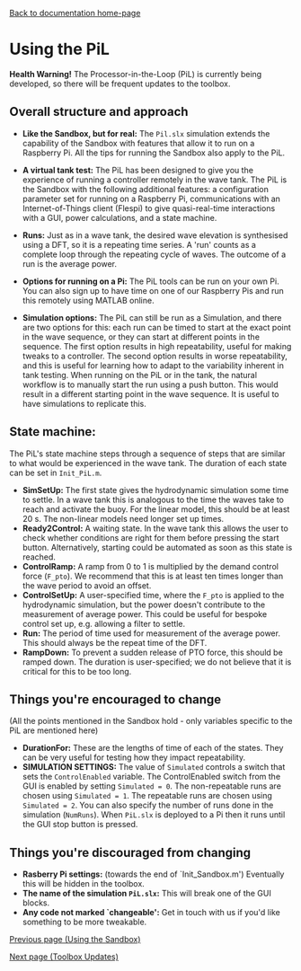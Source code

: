 [Back to documentation home-page](https://github.com/HAPiWEC/HAPiGYM_docs/blob/main/README.md)

# Using the PiL

**Health Warning!** The Processor-in-the-Loop (PiL) is currently being developed, so there will be frequent updates to the toolbox.

## Overall structure and approach
- **Like the Sandbox, but for real:** The `Pil.slx` simulation extends the capability of the Sandbox with features that allow it to run on a Raspberry Pi. All the tips for running the Sandbox also apply to the PiL. 

- **A virtual tank test:** The PiL has been designed to give you the experience of running a controller remotely in the wave tank. The PiL is the Sandbox with the following additional features:
a configuration parameter set for running on a Raspberry Pi, communications with an Internet-of-Things client (Flespi) to give quasi-real-time interactions with a GUI, power calculations, and a state machine.    
- **Runs:** Just as in a wave tank, the desired wave elevation is synthesised using a DFT, so it is a repeating time series. A 'run' counts as a complete loop through the repeating cycle of waves. The outcome of a run is the average power.       
- **Options for running on a Pi:** The PiL tools can be run on your own Pi. You can also sign up to have time on one of our Raspberry Pis and run this remotely using MATLAB online. 
- **Simulation options:** The PiL can still be run as a Simulation, and there are two options for this: each run can be timed to start at the exact point in the wave sequence, or they can start at different points in the sequence. The first option results in high repeatability, useful for making tweaks to a controller. The second option results in worse repeatability, and this is useful for learning how to adapt to the variability inherent in tank testing. When running on the PiL or in the tank, the natural workflow is to manually start the run using a push button. This would result in a different starting point in the wave sequence. It is useful to have simulations to replicate this.   

## State machine:
The PiL's state machine steps through a sequence of steps that are similar to what would be experienced in the wave tank. The duration of each state can be set in `Init_PiL.m`.

- **SimSetUp:**  The first state gives the hydrodynamic simulation some time to settle. In a wave tank this is analogous to the time the waves take to reach and activate the buoy. For the linear model, this should be at least 20 s. The non-linear models need longer set up times.
- **Ready2Control:** A waiting state. In the wave tank this allows the user to  check whether conditions are right for them before pressing the start button. Alternatively, starting could be automated as soon as this state is reached.
- **ControlRamp:** A ramp from 0 to 1 is multiplied by the demand control force (`F_pto`). We recommend that this is at least ten times longer than the wave period to avoid an offset. 
- **ControlSetUp:** A user-specified time, where the `F_pto` is applied to the hydrodynamic simulation, but the power doesn't contribute to the measurement of average power. This could be useful for bespoke control set up, e.g. allowing a filter to settle.
- **Run:** The period of time used for measurement of the average power. This should always be the repeat time of the DFT. 
- **RampDown:** To prevent a sudden release of PTO force, this should be ramped down. The duration is user-specified; we do not believe that it is critical for this to be too long. 



## Things you're encouraged to change
(All the points mentioned in the Sandbox hold - only variables specific to the PiL are mentioned here)
- **DurationFor:** These are the lengths of time of each of the states. They can be very useful for testing how they impact repeatability.
- **SIMULATION SETTINGS:** The value of `Simulated` controls a switch that sets the `ControlEnabled` variable. The ControlEnabled switch from the GUI is enabled by setting `Simulated = 0`. The non-repeatable runs are chosen using  `Simulated = 1`. The repeatable runs are chosen using  `Simulated = 2`. You can also specify the number of runs done in the simulation (`NumRuns`). When `PiL.slx` is deployed to a Pi then it runs until the GUI stop button is pressed. 


## Things you're discouraged from changing
- **Rasberry Pi settings:** (towards the end of `Init_Sandbox.m') Eventually this will be hidden in the toolbox.
- **The name of the simulation `PiL.slx`:** This will break one of the GUI blocks.
 - **Any code not marked `changeable':** Get in touch with us if you'd like something to be more tweakable.





 




[Previous page (Using the Sandbox)](https://github.com/HAPiWEC/HAPiGYM_docs/blob/main/Pages/Getting-started/2-Using-the-Sandbox.md)

[Next page (Toolbox Updates)](https://github.com/HAPiWEC/HAPiGYM_docs/blob/main/Pages/Getting-started/4-Toolbox-updates.md)
